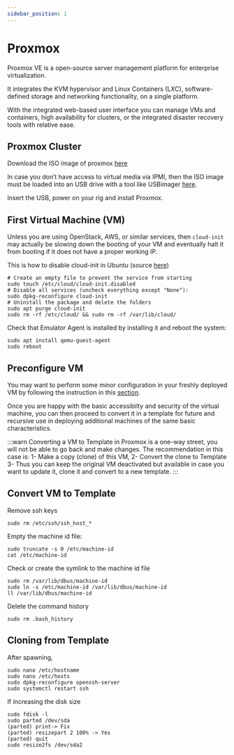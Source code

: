 ```yaml
---
sidebar_position: 1
---
```


# Proxmox

Proxmox VE is a open-source server management platform for enterprise virtualization.

It integrates the KVM hypervisor and Linux Containers (LXC), software-defined storage and networking functionality, on a single platform.

With the integrated web-based user interface you can manage VMs and containers, high availability for clusters, or the integrated disaster recovery tools with relative ease.

## Proxmox Cluster

Download the ISO image of proxmox [here](https://www.proxmox.com/en/downloads/category/iso-images-pve)

In case you don’t have access to virtual media via IPMI, then the ISO image must be loaded into an USB drive with a tool like USBimager [here](https://gitlab.com/bztsrc/usbimager). 

Insert the USB, power on your rig and install Proxmox.

## First Virtual Machine (VM)

Unless you are using OpenStack, AWS, or similar services, then `cloud-init` may actually be slowing down the booting of your VM and eventually halt it from booting if it does not have a proper working IP.

This is how to disable cloud-init in Ubuntu (source [here](https://gist.github.com/zoilomora/f862f76335f5f53644a1b8e55fe98320))

```shell
# Create an empty file to prevent the service from starting
sudo touch /etc/cloud/cloud-init.disabled
# Disable all services (uncheck everything except "None"):
sudo dpkg-reconfigure cloud-init
# Uninstall the package and delete the folders
sudo apt purge cloud-init
sudo rm -rf /etc/cloud/ && sudo rm -rf /var/lib/cloud/
```

Check that Emulator Agent is installed by installing it and reboot the system:

```shell
sudo apt install qemu-guest-agent
sudo reboot
```

## Preconfigure VM

You may want to perform some minor configuration in your freshly deployed VM by following the instruction in this [section](/docs/members/machines/first-access.md).

Once you are happy with the basic accessibilty and security of the virtual machine, you can then proceed to convert it in a template for future and recursive use in deploying additional machines of the same basic characteristics.

:::warn
Converting a VM to Template in Proxmox is a one-way street, you will not be able to go back and make changes. The recommendation in this case is:
1- Make a copy (clone) of this VM,
2- Convert the clone to Template
3- Thus you can keep the original VM deactivated but available in case you want to update it, clone it and convert to a new template.
:::

## Convert VM to Template

Remove ssh keys

```shell
sudo rm /etc/ssh/ssh_host_*
```

Empty the machine id file:

```shell
sudo truncate -s 0 /etc/machine-id
cat /etc/machine-id
```

Check or create the symlink to the machine id file

```shell
sudo rm /var/lib/dbus/machine-id
sudo ln -s /etc/machine-id /var/lib/dbus/machine-id
ll /var/lib/dbus/machine-id
```

Delete the command history

```shell
sudo rm .bash_history
```

## Cloning from Template

After spawning, 

```shell
sudo nano /etc/hostname
sudo nano /etc/hosts
sudo dpkg-reconfigure openssh-server
sudo systemctl restart ssh
```

If increasing the disk size

```shell
sudo fdisk -l
sudo parted /dev/sda
(parted) print-> Fix
(parted) resizepart 2 100% -> Yes
(parted) quit
sudo resize2fs /dev/sda2
```